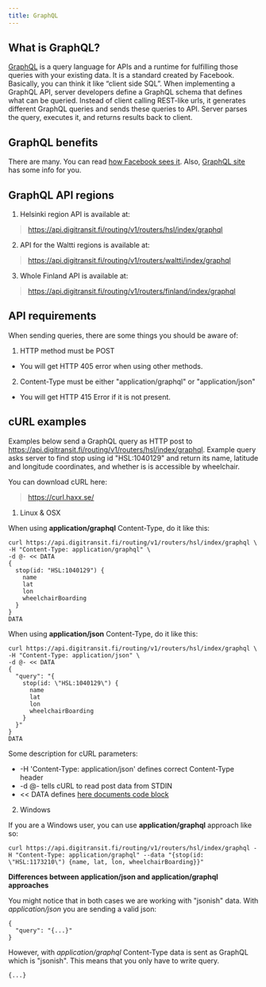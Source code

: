 ```yaml
---
title: GraphQL
---
```


## What is GraphQL?

[GraphQL](http://graphql.org/) is a query language for APIs and a runtime for fulfilling those queries with your existing data. It is a standard created by Facebook. Basically, you can think it like “client side SQL”. When implementing a GraphQL API, server developers define a GraphQL schema that defines what can be queried. Instead of client calling REST-like urls, it generates different GraphQL queries and sends these queries to API. Server parses the query, executes it, and returns results back to client.

## GraphQL benefits

There are many. You can read [how Facebook sees it](https://facebook.github.io/relay/docs/thinking-in-graphql.html). Also, [GraphQL site](http://graphql.org/) has some info for you.

## GraphQL API regions

1. Helsinki region API is available at:
> https://api.digitransit.fi/routing/v1/routers/hsl/index/graphql

2. API for the Waltti regions is available at:
> https://api.digitransit.fi/routing/v1/routers/waltti/index/graphql

3. Whole Finland API is available at:
> https://api.digitransit.fi/routing/v1/routers/finland/index/graphql

## API requirements

When sending queries, there are some things you should be aware of:

1. HTTP method must be POST
- You will get HTTP 405 error when using other methods.

2. Content-Type must be either "application/graphql" or "application/json"
- You will get HTTP 415 Error if it is not present.

## cURL examples

Examples below send a GraphQL query as HTTP post to https://api.digitransit.fi/routing/v1/routers/hsl/index/graphql. Example query asks server to find stop using id "HSL:1040129" and return its name, latitude and longitude coordinates, and whether is is accessible by wheelchair.

You can download cURL here:
> https://curl.haxx.se/

1. Linux & OSX

When using **application/graphql** Content-Type, do it like this:
```
curl https://api.digitransit.fi/routing/v1/routers/hsl/index/graphql \
-H "Content-Type: application/graphql" \
-d @- << DATA
{
  stop(id: "HSL:1040129") {
    name
    lat
    lon
    wheelchairBoarding
  }  
}
DATA
```

When using **application/json** Content-Type, do it like this:
```
curl https://api.digitransit.fi/routing/v1/routers/hsl/index/graphql \
-H "Content-Type: application/json" \
-d @- << DATA
{
  "query": "{
    stop(id: \"HSL:1040129\") {
      name
      lat
      lon
      wheelchairBoarding
    }
  }"
}
DATA
```

Some description for cURL parameters:
- -H 'Content-Type: application/json' defines correct Content-Type header
- -d @- tells cURL to read post data from STDIN
- << DATA defines [here documents code block](http://www.tldp.org/LDP/abs/html/here-docs.html)

2. Windows

If you are a Windows user, you can use **application/graphql** approach like so:
```
curl https://api.digitransit.fi/routing/v1/routers/hsl/index/graphql -H "Content-Type: application/graphql" --data "{stop(id: \"HSL:1173210\") {name, lat, lon, wheelchairBoarding}}"
```

**Differences between application/json and application/graphql approaches**

You might notice that in both cases we are working with "jsonish" data.
With *application/json* you are sending a valid json:
```
{
  "query": "{...}"
}
```

However, with *application/graphql* Content-Type data is sent as GraphQL which is "jsonish". This means that you only have to write query.

```
{...}
```
